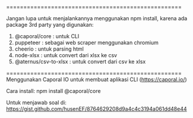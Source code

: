 ===================================================

Jangan lupa untuk menjalankannya menggunakan npm install, 
karena ada package 3rd party yang digunakan:
1. @caporal/core : untuk CLI
2. puppeteer : sebagai web scraper menggunakan chromium
3. cheerio : untuk parsing html
4. node-xlsx : untuk convert dari xlsx ke csv
5. @aternus/csv-to-xlsx : untuk convert dari csv ke xlsx

===================================================
Menggunakan Caporal IO untuk membuat aplikasi CLI (https://caporal.io/)

Cara install: npm install @caporal/core

Untuk menjawab soal di:
https://gist.github.com/husenEF/8764629208d9a4c4c3194a061dd48e44
